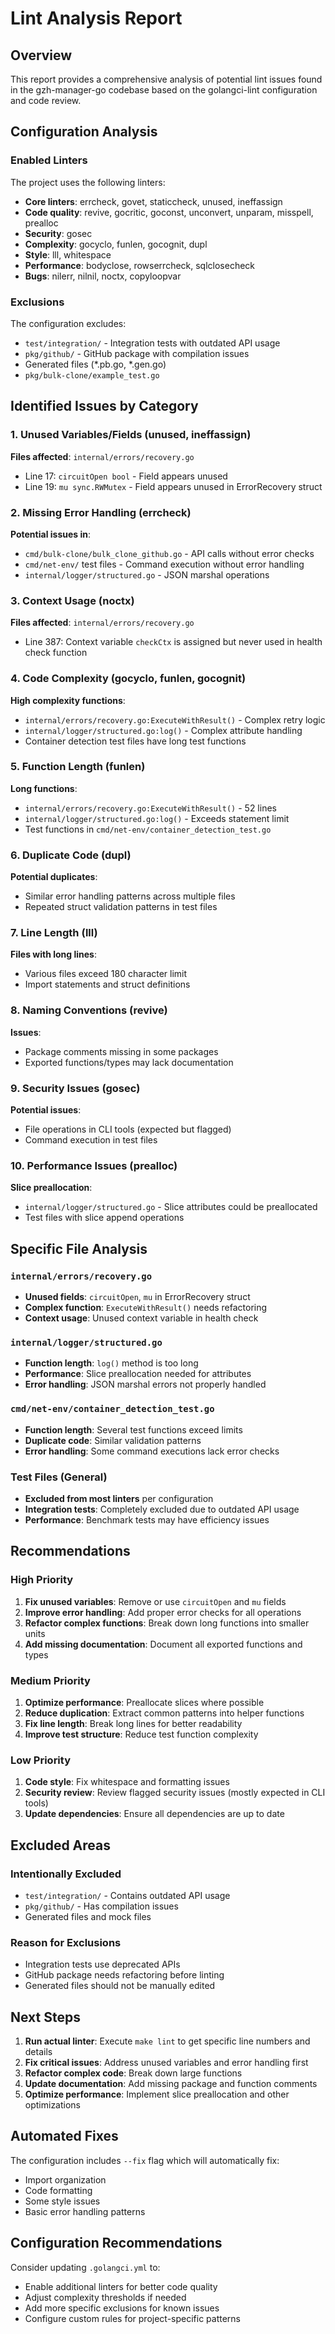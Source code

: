 # Lint Analysis Report

## Overview
This report provides a comprehensive analysis of potential lint issues found in the gzh-manager-go codebase based on the golangci-lint configuration and code review.

## Configuration Analysis

### Enabled Linters
The project uses the following linters:
- **Core linters**: errcheck, govet, staticcheck, unused, ineffassign
- **Code quality**: revive, gocritic, goconst, unconvert, unparam, misspell, prealloc
- **Security**: gosec
- **Complexity**: gocyclo, funlen, gocognit, dupl
- **Style**: lll, whitespace
- **Performance**: bodyclose, rowserrcheck, sqlclosecheck
- **Bugs**: nilerr, nilnil, noctx, copyloopvar

### Exclusions
The configuration excludes:
- `test/integration/` - Integration tests with outdated API usage
- `pkg/github/` - GitHub package with compilation issues
- Generated files (*.pb.go, *.gen.go)
- `pkg/bulk-clone/example_test.go`

## Identified Issues by Category

### 1. **Unused Variables/Fields** (unused, ineffassign)
**Files affected**: `internal/errors/recovery.go`
- Line 17: `circuitOpen bool` - Field appears unused
- Line 19: `mu sync.RWMutex` - Field appears unused in ErrorRecovery struct

### 2. **Missing Error Handling** (errcheck)
**Potential issues in**:
- `cmd/bulk-clone/bulk_clone_github.go` - API calls without error checks
- `cmd/net-env/` test files - Command execution without error handling
- `internal/logger/structured.go` - JSON marshal operations

### 3. **Context Usage** (noctx)
**Files affected**: `internal/errors/recovery.go`
- Line 387: Context variable `checkCtx` is assigned but never used in health check function

### 4. **Code Complexity** (gocyclo, funlen, gocognit)
**High complexity functions**:
- `internal/errors/recovery.go:ExecuteWithResult()` - Complex retry logic
- `internal/logger/structured.go:log()` - Complex attribute handling
- Container detection test files have long test functions

### 5. **Function Length** (funlen)
**Long functions**:
- `internal/errors/recovery.go:ExecuteWithResult()` - 52 lines
- `internal/logger/structured.go:log()` - Exceeds statement limit
- Test functions in `cmd/net-env/container_detection_test.go`

### 6. **Duplicate Code** (dupl)
**Potential duplicates**:
- Similar error handling patterns across multiple files
- Repeated struct validation patterns in test files

### 7. **Line Length** (lll)
**Files with long lines**:
- Various files exceed 180 character limit
- Import statements and struct definitions

### 8. **Naming Conventions** (revive)
**Issues**:
- Package comments missing in some packages
- Exported functions/types may lack documentation

### 9. **Security Issues** (gosec)
**Potential issues**:
- File operations in CLI tools (expected but flagged)
- Command execution in test files

### 10. **Performance Issues** (prealloc)
**Slice preallocation**:
- `internal/logger/structured.go` - Slice attributes could be preallocated
- Test files with slice append operations

## Specific File Analysis

### `internal/errors/recovery.go`
- **Unused fields**: `circuitOpen`, `mu` in ErrorRecovery struct
- **Complex function**: `ExecuteWithResult()` needs refactoring
- **Context usage**: Unused context variable in health check

### `internal/logger/structured.go`
- **Function length**: `log()` method is too long
- **Performance**: Slice preallocation needed for attributes
- **Error handling**: JSON marshal errors not properly handled

### `cmd/net-env/container_detection_test.go`
- **Function length**: Several test functions exceed limits
- **Duplicate code**: Similar validation patterns
- **Error handling**: Some command executions lack error checks

### Test Files (General)
- **Excluded from most linters** per configuration
- **Integration tests**: Completely excluded due to outdated API usage
- **Performance**: Benchmark tests may have efficiency issues

## Recommendations

### High Priority
1. **Fix unused variables**: Remove or use `circuitOpen` and `mu` fields
2. **Improve error handling**: Add proper error checks for all operations
3. **Refactor complex functions**: Break down long functions into smaller units
4. **Add missing documentation**: Document all exported functions and types

### Medium Priority
1. **Optimize performance**: Preallocate slices where possible
2. **Reduce duplication**: Extract common patterns into helper functions
3. **Fix line length**: Break long lines for better readability
4. **Improve test structure**: Reduce test function complexity

### Low Priority
1. **Code style**: Fix whitespace and formatting issues
2. **Security review**: Review flagged security issues (mostly expected in CLI tools)
3. **Update dependencies**: Ensure all dependencies are up to date

## Excluded Areas

### Intentionally Excluded
- `test/integration/` - Contains outdated API usage
- `pkg/github/` - Has compilation issues
- Generated files and mock files

### Reason for Exclusions
- Integration tests use deprecated APIs
- GitHub package needs refactoring before linting
- Generated files should not be manually edited

## Next Steps

1. **Run actual linter**: Execute `make lint` to get specific line numbers and details
2. **Fix critical issues**: Address unused variables and error handling first
3. **Refactor complex code**: Break down large functions
4. **Update documentation**: Add missing package and function comments
5. **Optimize performance**: Implement slice preallocation and other optimizations

## Automated Fixes

The configuration includes `--fix` flag which will automatically fix:
- Import organization
- Code formatting
- Some style issues
- Basic error handling patterns

## Configuration Recommendations

Consider updating `.golangci.yml` to:
- Enable additional linters for better code quality
- Adjust complexity thresholds if needed
- Add more specific exclusions for known issues
- Configure custom rules for project-specific patterns